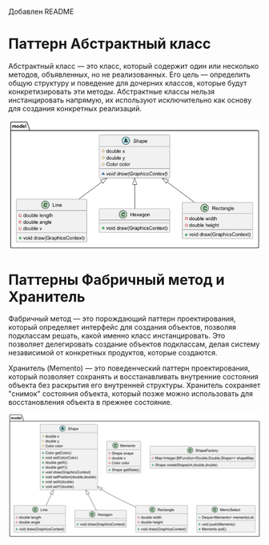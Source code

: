 Добавлен README
# Паттерн Абстрактный класс
Абстрактный класс — это класс, который содержит один или несколько методов, объявленных, но не реализованных. Его цель — определить общую структуру и поведение для дочерних классов, которые будут конкретизировать эти методы. Абстрактные классы нельзя инстанцировать напрямую, их используют исключительно как основу для создания конкретных реализаций.

![mod.png](mod.png)

# Паттерны Фабричный метод и Хранитель
Фабричный метод — это порождающий паттерн проектирования, который определяет интерфейс для создания объектов, позволяя подклассам решать, какой именно класс инстанцировать. Это позволяет делегировать создание объектов подклассам, делая систему независимой от конкретных продуктов, которые создаются.

Хранитель (Memento) — это поведенческий паттерн проектирования, который позволяет сохранять и восстанавливать внутренние состояния объекта без раскрытия его внутренней структуры. Хранитель сохраняет "снимок" состояния объекта, который позже можно использовать для восстановления объекта в прежнее состояние.

![img.png](img.png)